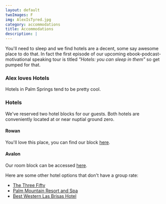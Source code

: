 ```yaml
---
layout: default
twoImages: F
img: AlexIsTyred.jpg
category: accommodations
title: Accommodations
description: |
---
```



You'll need to sleep and we find hotels are a decent, some say awesome place to do that.  In fact the first episode of our upcoming ebook-podcast-motivational speaking tour is titled *"Hotels: you can sleep in them"* so get pumped for that.


### <i class="fa fa-shower" aria-hidden="true"></i> Alex loves Hotels
Hotels in Palm Springs tend to be pretty cool.

### <i class="fa fa-bed" aria-hidden="true"></i> Hotels
We've reserved two hotel blocks for our guests. Both hotels are conveniently located at or near nuptial ground zero.

#### Rowan   
You'll love this place, you can find our block [here](https://www.ihg.com/kimptonhotels/hotels/us/en/rowan-palm-springs-hotel-ca/pspnp/hoteldetail?qAdlt=1&qBrs=6c.hi.ex.rs.ic.cp.in.sb.cw.cv.ul.vn.ki.va.sp.nd.ct&qChld=0&qFRA=1&qGRM=0&qGrpCd=BM5&qIta=99801505&qPSt=0&qRRSrt=rt&qRef=df&qRms=1&qRpn=1&qRpp=20&qSHp=1&qSmP=3&qSrt=sBR&qWch=0&srb_u=1&icdv=99801505&setPMCookies=true).  

#### Avalon
Our room block can be accessed [here](https://gc.synxis.com/rez.aspx?Hotel=1921&Chain=5154&arrive=9/14/2018&depart=9/16/2018&adult=1&child=0&group=180914BEAC).

Here are some other hotel options that don't have a group rate:    
* [The Three Fifty](http://thethreefiftyhotel.com)
* [Palm Mountain Resort and Spa](https://www.google.com/maps/place/Palm+Mountain+Resort+%26+Spa/@33.8202683,-116.5496462,16.25z/data=!4m10!1m2!2m1!1shotel!3m6!1s0x80db1ba5967e997b:0x2ea7360171a38fa2!5m1!1s2018-05-28!8m2!3d33.8227269!4d-116.5482125)
* [Best Western Las Brisas Hotel](https://www.google.com/maps/place/Best+Western+Plus+Las+Brisas+Hotel/@33.8202529,-116.5496761,16.24z/data=!4m10!1m2!2m1!1shotel!3m6!1s0x0:0xfbbb278075aecf!5m1!1s2018-05-28!8m2!3d33.8204574!4d-116.5445915)
